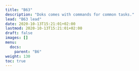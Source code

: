 ```yaml
---
title: "B63"
description: "Doks comes with commands for common tasks."
lead: "B63 lead"
date: 2020-10-13T15:21:01+02:00
lastmod: 2020-10-13T15:21:01+02:00
draft: false
images: []
menu:
  docs:
    parent: "B6"
weight: 130
toc: true
---
```

